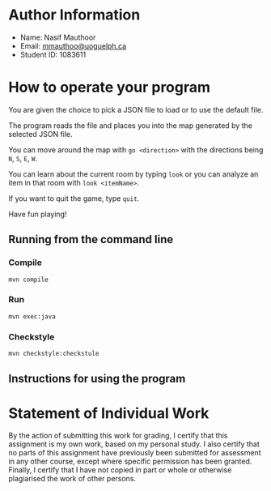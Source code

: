 
# Author Information

* Name: Nasif Mauthoor
* Email: mmauthoo@uoguelph.ca
* Student ID: 1083611



# How to operate your program
You are given the choice to pick a JSON file to load or to use the default file. 

The program reads the file and places you into the map generated by the selected JSON file.

You can move around the map with `go <direction>` with the directions being `N`, `S`, `E`, `W`.

You can learn about the current room by typing `look` 
or you can analyze an item in that room with `look <itemName>`.

If you want to quit the game, type `quit`.

Have fun playing!

## Running from the command line
### Compile
```
mvn compile
```

### Run
```
mvn exec:java
```

### Checkstyle
```
mvn checkstyle:checkstule
```

## Instructions for using the program



# Statement of Individual Work

By the action of submitting this work for grading, I certify that this assignment is my own work, based on my personal study.  I also certify that no parts of this assignment have previously been submitted for assessment in any other course, except where specific permission has been granted.  Finally, I certify that I have not copied in part or whole  or otherwise plagiarised the work of other persons.

